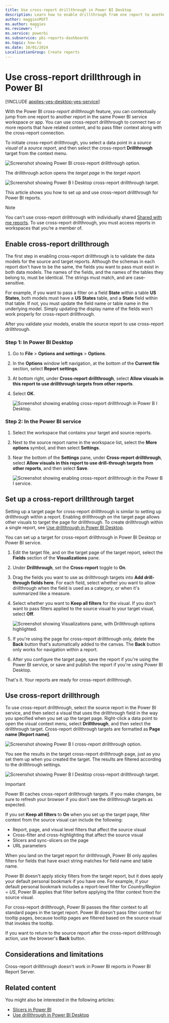 ```yaml
---
title: Use cross-report drillthrough in Power BI Desktop
description: Learn how to enable drillthrough from one report to another in Power BI Desktop and the Power BI service
author: maggiesMSFT
ms.author: maggies
ms.reviewer: ''
ms.service: powerbi
ms.subservice: pbi-reports-dashboards
ms.topic: how-to
ms.date: 10/01/2024
LocalizationGroup: Create reports
---
```

# Use cross-report drillthrough in Power BI

[!INCLUDE [applies-yes-desktop-yes-service](../includes/applies-yes-desktop-yes-service.md)]

With the Power BI *cross-report drillthrough* feature, you can contextually jump from one report to another report in the same Power BI service workspace or app. You can use cross-report drillthrough to connect two or more reports that have related content, and to pass filter context along with the cross-report connection.

To initiate cross-report drillthrough, you select a data point in a *source visual* of a *source report*, and then select the cross-report **Drillthrough** target from the context menu. 

![Screenshot showing Power BI cross-report drillthrough option.](media/desktop-cross-report-drill-through/cross-report-drill-through-01.png)

The drillthrough action opens the *target page* in the *target report*.

![Screenshot showing Power B I Desktop cross-report drillthrough target.](media/desktop-cross-report-drill-through/cross-report-drill-through-01a.png)

This article shows you how to set up and use cross-report drillthrough for Power BI reports.

> [!NOTE]
> You can't use cross-report drillthrough with individually shared [Shared with me reports](../collaborate-share/service-share-dashboards.md#share-a-report-via-link). To use cross-report drillthrough, you must access reports in workspaces that you’re a member of.

## Enable cross-report drillthrough

The first step in enabling cross-report drillthrough is to validate the data models for the source and target reports. Although the schemas in each report don't have to be the same, the fields you want to pass must exist in both data models. The names of the fields, and the names of the tables they belong to, must be identical. The strings must match, and are case-sensitive.

For example, if you want to pass a filter on a field **State** within a table **US States**, both models must have a **US States** table, and a **State** field within that table. If not, you must update the field name or table name in the underlying model. Simply updating the display name of the fields won't work properly for cross-report drillthrough.

After you validate your models, enable the source report to use cross-report drillthrough.

### Step 1: In Power BI Desktop

1. Go to **File** > **Options and settings** > **Options**.
1. In the **Options** window left navigation, at the bottom of the **Current file** section, select **Report settings**.
1. At bottom right, under **Cross-report drillthrough**, select **Allow visuals in this report to use drillthrough targets from other reports**.
1. Select **OK**.

   ![Screenshot showing enabling cross-report drillthrough in Power B I Desktop.](media/desktop-cross-report-drill-through/cross-report-drill-through-02.png)

### Step 2: In the Power BI service

1. Select the workspace that contains your target and source reports.
1. Next to the source report name in the workspace list, select the **More options** symbol, and then select **Settings**. 
1. Near the bottom of the **Settings** pane, under **Cross-report drillthrough**, select **Allow visuals in this report to use drill-through targets from other reports**, and then select **Save**.

   ![Screenshot showing enabling cross-report drillthrough in the Power B I service.](media/desktop-cross-report-drill-through/cross-report-drill-through-02a.png)

## Set up a cross-report drillthrough target

Setting up a target page for cross-report drillthrough is similar to setting up drillthrough within a report. Enabling drillthrough on the target page allows other visuals to target the page for drillthrough. To create drillthrough within a single report, see [Use drillthrough in Power BI Desktop](desktop-drillthrough.md).

You can set up a target for cross-report drillthrough in Power BI Desktop or Power BI service.

1. Edit the target file, and on the target page of the target report, select the **Fields** section of the **Visualizations** pane.
1. Under **Drillthrough**, set the **Cross-report** toggle to **On**.
1. Drag the fields you want to use as drillthrough targets into **Add drill-through fields here**. For each field, select whether you want to allow drillthrough when the field is used as a category, or when it's summarized like a measure.
1. Select whether you want to **Keep all filters** for the visual. If you don't want to pass filters applied to the source visual to your target visual, select **Off**.

   ![Screenshot showing Visualizations pane, with Drillthrough options highlighted.](media/desktop-cross-report-drill-through/cross-report-drill-through-visualizations-pane.png)

1. If you're using the page for cross-report drillthrough only, delete the **Back** button that's automatically added to the canvas. The **Back** button only works for navigation within a report. 
1. After you configure the target page, save the report if you're using the Power BI service, or save and publish the report if you're using Power BI Desktop.

That's it. Your reports are ready for cross-report drillthrough.

## Use cross-report drillthrough

To use cross-report drillthrough, select the source report in the Power BI service, and then select a visual that uses the drillthrough field in the way you specified when you set up the target page. Right-click a data point to open the visual context menu, select **Drillthrough**, and then select the drillthrough target. Cross-report drillthrough targets are formatted as **Page name [Report name]**.

![Screenshot showing Power B I cross-report drillthrough option.](media/desktop-cross-report-drill-through/cross-report-drill-through-01.png)

You see the results in the target cross-report drillthrough page, just as you set them up when you created the target. The results are filtered according to the drillthrough settings.

![Screenshot showing Power B I Desktop cross-report drillthrough target.](media/desktop-cross-report-drill-through/cross-report-drill-through-01a.png)

> [!IMPORTANT]
> Power BI caches cross-report drillthrough targets. If you make changes, be sure to refresh your browser if you don't see the drillthrough targets as expected.

If you set **Keep all filters** to **On** when you set up the target page, filter context from the source visual can include the following:

- Report, page, and visual level filters that affect the source visual 
- Cross-filter and cross-highlighting that affect the source visual 
- Slicers and sync-slicers on the page
- URL parameters

When you land on the target report for drillthrough, Power BI only applies filters for fields that have exact string matches for field name and table name.

Power BI doesn't apply sticky filters from the target report, but it does apply your default personal bookmark if you have one. For example, if your default personal bookmark includes a report-level filter for *Country/Region = US*, Power BI applies that filter before applying the filter context from the source visual.

For cross-report drillthrough, Power BI passes the filter context to all standard pages in the target report. Power BI doesn't pass filter context for tooltip pages, because tooltip pages are filtered based on the source visual that invokes the tooltip.

If you want to return to the source report after the cross-report drillthrough action, use the browser's **Back** button.

## Considerations and limitations

Cross-report drillthrough doesn't work in Power BI reports in Power BI Report Server.

## Related content

You might also be interested in the following articles:

- [Slicers in Power BI](../visuals/power-bi-visualization-slicers.md)
- [Use drillthrough in Power BI Desktop](desktop-drillthrough.md)
